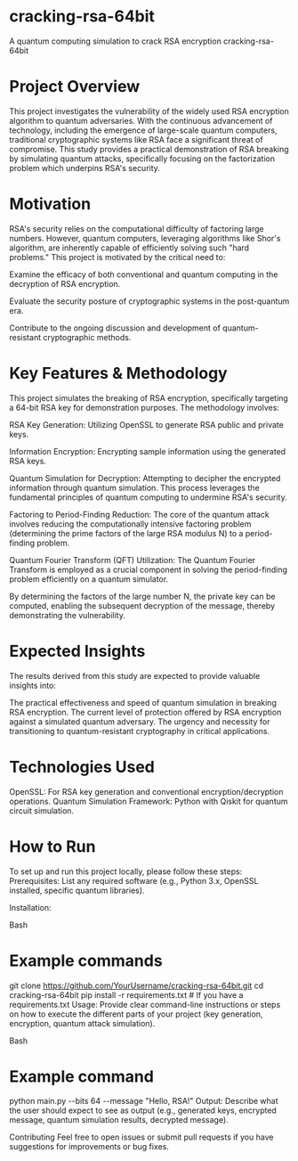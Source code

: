 # cracking-rsa-64bit
A quantum computing simulation to crack RSA encryption
cracking-rsa-64bit
# Project Overview
This project investigates the vulnerability of the widely used RSA encryption algorithm to quantum adversaries. With the continuous advancement of technology, including the emergence of large-scale quantum computers, traditional cryptographic systems like RSA face a significant threat of compromise. This study provides a practical demonstration of RSA breaking by simulating quantum attacks, specifically focusing on the factorization problem which underpins RSA's security.

# Motivation
RSA's security relies on the computational difficulty of factoring large numbers. However, quantum computers, leveraging algorithms like Shor's algorithm, are inherently capable of efficiently solving such "hard problems." This project is motivated by the critical need to:

Examine the efficacy of both conventional and quantum computing in the decryption of RSA encryption.

Evaluate the security posture of cryptographic systems in the post-quantum era.

Contribute to the ongoing discussion and development of quantum-resistant cryptographic methods.

# Key Features & Methodology
This project simulates the breaking of RSA encryption, specifically targeting a 64-bit RSA key for demonstration purposes. The methodology involves:

RSA Key Generation: Utilizing OpenSSL to generate RSA public and private keys.

Information Encryption: Encrypting sample information using the generated RSA keys.

Quantum Simulation for Decryption: Attempting to decipher the encrypted information through quantum simulation. This process leverages the fundamental principles of quantum computing to undermine RSA's security.

Factoring to Period-Finding Reduction: The core of the quantum attack involves reducing the computationally intensive factoring problem (determining the prime factors of the large RSA modulus N) to a period-finding problem.

Quantum Fourier Transform (QFT) Utilization: The Quantum Fourier Transform is employed as a crucial component in solving the period-finding problem efficiently on a quantum simulator.

By determining the factors of the large number N, the private key can be computed, enabling the subsequent decryption of the message, thereby demonstrating the vulnerability.

# Expected Insights
The results derived from this study are expected to provide valuable insights into:

The practical effectiveness and speed of quantum simulation in breaking RSA encryption.
The current level of protection offered by RSA encryption against a simulated quantum adversary.
The urgency and necessity for transitioning to quantum-resistant cryptography in critical applications.

# Technologies Used
OpenSSL: For RSA key generation and conventional encryption/decryption operations.
Quantum Simulation Framework: Python with Qiskit for quantum circuit simulation.

# How to Run
To set up and run this project locally, please follow these steps:
Prerequisites: List any required software (e.g., Python 3.x, OpenSSL installed, specific quantum libraries).

Installation:

Bash

# Example commands
git clone https://github.com/YourUsername/cracking-rsa-64bit.git
cd cracking-rsa-64bit
pip install -r requirements.txt # If you have a requirements.txt
Usage: Provide clear command-line instructions or steps on how to execute the different parts of your project (key generation, encryption, quantum attack simulation).

Bash

# Example command
python main.py --bits 64 --message "Hello, RSA!"
Output: Describe what the user should expect to see as output (e.g., generated keys, encrypted message, quantum simulation results, decrypted message).

Contributing
Feel free to open issues or submit pull requests if you have suggestions for improvements or bug fixes.
